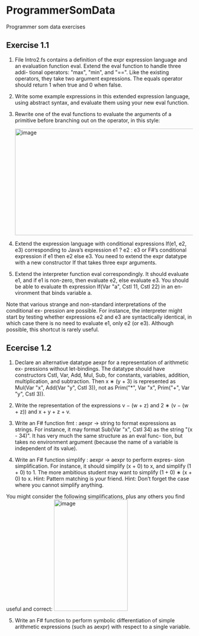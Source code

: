 # ProgrammerSomData
Programmer som data exercises

## Exercise 1.1

1.  File Intro2.fs contains a definition of the expr expression language and
an evaluation function eval. Extend the eval function to handle three addi-
tional operators: "max", "min", and "==". Like the existing operators, they
take two argument expressions. The equals operator should return 1 when true
and 0 when false.

2.  Write some example expressions in this extended expression language, using
abstract syntax, and evaluate them using your new eval function.

3. Rewrite one of the eval functions to evaluate the arguments of a primitive
before branching out on the operator, in this style:

   <img width="879" height="288" alt="image" src="https://github.com/user-attachments/assets/455da436-ff49-4bb3-a799-0b741daf001b" />

   
4.  Extend the expression language with conditional expressions If(e1, e2,
e3) corresponding to Java’s expression e1 ? e2 : e3 or F#’s conditional
expression if e1 then e2 else e3.
You need to extend the expr datatype with a new constructor If that takes
three expr arguments.

5.  Extend the interpreter function eval correspondingly. It should evaluate e1,
and if e1 is non-zero, then evaluate e2, else evaluate e3. You should be able
to evaluate th expression If(Var "a", CstI 11, CstI 22) in an en-
vironment that binds variable a.

Note that various strange and non-standard interpretations of the conditional ex-
pression are possible. For instance, the interpreter might start by testing whether
expressions e2 and e3 are syntactically identical, in which case there is no need to
evaluate e1, only e2 (or e3). Although possible, this shortcut is rarely useful.

## Ecercise 1.2 

1. Declare an alternative datatype aexpr for a representation of arithmetic ex-
pressions without let-bindings. The datatype should have constructors CstI,
Var, Add, Mul, Sub, for constants, variables, addition, multiplication, and
subtraction.
Then x ∗ (y + 3) is represented as Mul(Var "x", Add(Var "y",
CstI 3)), not as Prim("*", Var "x", Prim("+", Var "y",
CstI 3)).

2. Write the representation of the expressions v − (w + z) and 2 ∗ (v − (w + z))
and x + y + z + v.

3. Write an F# function fmt : aexpr -> string to format expressions
as strings. For instance, it may format Sub(Var "x", CstI 34) as the
string "(x - 34)". It has very much the same structure as an eval func-
tion, but takes no environment argument (because the name of a variable is
independent of its value).

4. Write an F# function simplify : aexpr -> aexpr to perform expres-
sion simplification. For instance, it should simplify (x + 0) to x, and simplify
(1 + 0) to 1. The more ambitious student may want to simplify (1 + 0) ∗ (x + 0)
to x. Hint: Pattern matching is your friend. Hint: Don’t forget the case where
you cannot simplify anything.

You might consider the following simplifications, plus any others you find
useful and correct:
<img width="199" height="301" alt="image" src="https://github.com/user-attachments/assets/9b354c92-960e-4c5e-ab66-ea35ca55ff15" />


5. Write an F# function to perform symbolic differentiation of simple arithmetic
expressions (such as aexpr) with respect to a single variable.
